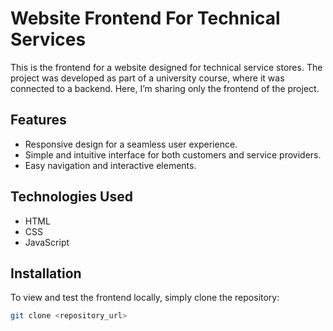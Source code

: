 # Website Frontend For Technical Services

This is the frontend for a website designed for technical service stores. The project was developed as part of a university course, where it was connected to a backend. Here, I’m sharing only the frontend of the project.

## Features
- Responsive design for a seamless user experience.
- Simple and intuitive interface for both customers and service providers.
- Easy navigation and interactive elements.

## Technologies Used
- HTML
- CSS
- JavaScript

## Installation
To view and test the frontend locally, simply clone the repository:

```bash
git clone <repository_url>

